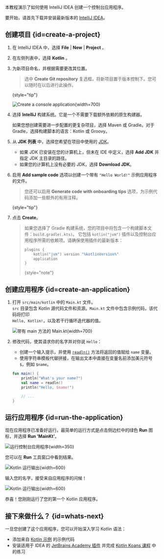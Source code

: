 [//]: # (title: Kotlin/JVM 入门)

本教程演示了如何使用 IntelliJ IDEA 创建一个控制台应用程序。

要开始，请首先下载并安装最新版本的 [IntelliJ IDEA](https://www.jetbrains.com/idea/download/index.html)。

## 创建项目 {id=create-a-project}

1. 在 IntelliJ IDEA 中，选择 **File** | **New** | **Project** 。
2. 在左侧列表中，选择 **Kotlin** 。
3. 为新项目命名，并根据需要更改其位置。

   > 选中 **Create Git repository** 复选框，将新项目置于版本控制下。您可以随时在以后进行此操作。
   >
   {style="tip"}
   
   ![Create a console application](jvm-new-project.png){width=700}

4. 选择 **IntelliJ** 构建系统。它是一个不需要下载额外依赖的原生构建器。

   如果您想创建需要进一步配置的更复杂项目，选择 Maven 或 Gradle。对于 Gradle，选择构建脚本的语言：Kotlin 或 Groovy。
5. 从 **JDK 列表** 中，选择您希望在项目中使用的 [JDK](https://www.oracle.com/java/technologies/downloads/)。
   * 如果 JDK 已安装在您的计算机上，但未在 IDE 中定义，选择 **Add JDK** 并指定 JDK 主目录的路径。
   * 如果您的计算机上没有必要的 JDK，选择 **Download JDK**。

6. 启用 **Add sample code** 选项以创建一个带有 `"Hello World!"` 示例应用程序的文件。

   > 您还可以启用 **Generate code with onboarding tips** 选项，为示例代码添加一些额外的有用注释。
   >
   {style="tip"}

7. 点击 **Create**。

   > 如果您选择了 Gradle 构建系统，您的项目中将包含一个构建脚本文件：`build.gradle(.kts)`。
   > 它包括 `kotlin("jvm")` 插件以及控制台应用程序所需的依赖项。请确保使用插件的最新版本：
   > 
   > ```kotlin
   > plugins {
   >     kotlin("jvm") version "%kotlinVersion%"
   >     application
   > }
   > ```
   > {style="note"}

## 创建应用程序 {id=create-an-application}

1. 打开 `src/main/kotlin` 中的 `Main.kt` 文件。  
   `src` 目录包含 Kotlin 源代码文件和资源。`Main.kt` 文件中包含示例代码，该代码将打印  
   `Hello, Kotlin!`，以及若干行循环迭代器的值。

   ![带有 main 方法的 Main.kt](jvm-main-kt-initial.png){width=700}

2. 修改代码，使其请求你的名字并对你说 `Hello`：

   * 创建一个输入提示，并使用 [`readln()`](https://kotlinlang.org/api/latest/jvm/stdlib/kotlin.io/readln.html) 方法将返回的值赋给 `name` 变量。
   * 使用字符串模板代替拼接，在输出文本中直接在变量名前添加美元符号 `$`，例如 `$name`。

   ```kotlin
   fun main() {
       println("What's your name?")
       val name = readln()
       println("Hello, $name!")
   
       // ...
   }
   ```  

## 运行应用程序 {id=run-the-application}

现在应用程序已准备好运行。最简单的运行方式是点击侧边栏中的绿色 **Run** 图标，并选择 **Run 'MainKt'**。

![运行控制台应用程序](jvm-run-app.png){width=350}

您可以在 **Run** 工具窗口中看到结果。

![Kotlin 运行输出](jvm-output-1.png){width=600}

输入您的名字，接受来自应用程序的问候！

![Kotlin 运行输出](jvm-output-2.png){width=600}

恭喜！您刚刚运行了您的第一个 Kotlin 应用程序。

## 接下来做什么？ {id=whats-next}

一旦您创建了这个应用程序，您可以开始深入学习 Kotlin 语法：

* 添加来自 [Kotlin 示例](https://play.kotlinlang.org/byExample/overview) 的示例代码
* 安装适用于 IDEA 的 [JetBrains Academy 插件](https://plugins.jetbrains.com/plugin/10081-jetbrains-academy) 并完成
  [Kotlin Koans 课程](https://plugins.jetbrains.com/plugin/10081-jetbrains-academy/docs/learner-start-guide.html?section=Kotlin%20Koans) 中的练习
